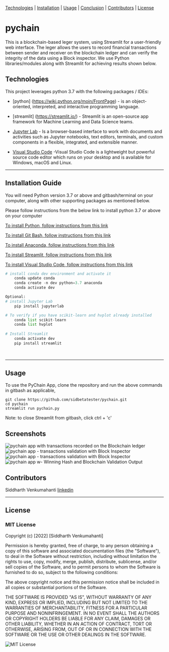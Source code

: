 [Technologies](#Technologies) | [Installation](#installation) | [Usage](#usage) | [Conclusion](#conclusion) | [Contributors](#contributors) | [License](#license)

# pychain
This is a blockchain-based leger system, using Streamlit for a user-friendly web interface. The leger allows the users to record financial transactions between sender and receiver on the blockchain ledger and can verify the integrity of the data using a Block inspector. We use Python libraries/modules along with Streamlit for achieving results shown below. 

## Technologies

This project leverages python 3.7 with the following packages / IDEs:

* [python] (https://wiki.python.org/moin/FrontPage) - is an object-oriented, interpreted, and interactive programming language.

* [streamlit] (https://streamlit.io/) - Streamlit is an open-source app framework for Machine Learning and Data Science teams.

* [Jupyter Lab](https://jupyterlab.readthedocs.io/en/stable/#) - Is a browser-based interface to work with documents and activities such as Jupyter notebooks, text editors, terminals, and custom components in a flexible, integrated, and extensible manner.

* [Visual Studio Code](https://code.visualstudio.com/?wt.mc_id=DX_841432) -Visual Studio Code is a lightweight but powerful source code editor which runs on your desktop and is available for Windows, macOS and Linux. 

---

## Installation Guide

You will need Python version 3.7 or above and gitbash/terminal on your computer, along with other supporting packages as mentioned below. 

Please follow instructions from the below link to install python 3.7 or above on your computer

[To install Python, follow instructions from this link](https://www.python.org/downloads/)

[To install Git Bash, follow instructions from this link](https://github.com/git-guides/install-git)

[To install Anaconda, follow instructions from this link ](https://docs.anaconda.com/anaconda/install/)

[To install Streamlit, follow instructions from this link ](https://docs.streamlit.io/library/get-started/installation)

[To install Visual Studio Code, follow instructions from this link ](https://code.visualstudio.com/docs/setup/setup-overview)

```python
# install conda dev environment and activate it
    conda update conda
    conda create -n dev python=3.7 anaconda
    conda activate dev

Optional:
# install Jupyter Lab
    pip install jupyterlab

# To verify if you have scikit-learn and hvplot already installed
    conda list scikit-learn
    conda list hvplot
  
# Install Streamlit 
    conda activate dev
    pip install streamlit 
    
 
```

---


## Usage

To use the PyChain App, clone the repository and run the above commands in gitbash as applicable,

```git
git clone https://github.com/sidbetatester/pychain.git
cd pychain
streamlit run pychain.py
```
Note: to close Streamlit from gitbash, click ctrl + 'c'

## Screenshots

![pychain app with transactions recorded on the Blockchain ledger](Images/image1.jpg)
![pychain app - transactions validation with Block Inspector](Images/image2.jpg)
![pychain app - transactions validation with Block Inspector](Images/image3.jpg)
![pychain app w- Winning Hash and Blockchain Validation Output](Images/image4.jpg)


## Contributors

Siddharth Venkumahanti
[linkedin](https://www.linkedin.com/in/siddharthvenkumahanti/)


---


## License

### MIT License

Copyright (c) [2022] [Siddharth Venkumahanti]

Permission is hereby granted, free of charge, to any person obtaining a copy
of this software and associated documentation files (the "Software"), to deal
in the Software without restriction, including without limitation the rights
to use, copy, modify, merge, publish, distribute, sublicense, and/or sell
copies of the Software, and to permit persons to whom the Software is
furnished to do so, subject to the following conditions:

The above copyright notice and this permission notice shall be included in all
copies or substantial portions of the Software.

THE SOFTWARE IS PROVIDED "AS IS", WITHOUT WARRANTY OF ANY KIND, EXPRESS OR
IMPLIED, INCLUDING BUT NOT LIMITED TO THE WARRANTIES OF MERCHANTABILITY,
FITNESS FOR A PARTICULAR PURPOSE AND NONINFRINGEMENT. IN NO EVENT SHALL THE
AUTHORS OR COPYRIGHT HOLDERS BE LIABLE FOR ANY CLAIM, DAMAGES OR OTHER
LIABILITY, WHETHER IN AN ACTION OF CONTRACT, TORT OR OTHERWISE, ARISING FROM,
OUT OF OR IN CONNECTION WITH THE SOFTWARE OR THE USE OR OTHER DEALINGS IN THE
SOFTWARE.

![MIT License](Images/MIT_License.png)
